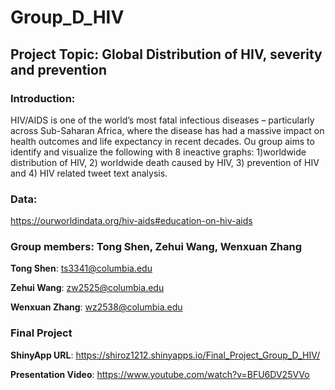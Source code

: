 # Group_D_HIV

## Project Topic: Global Distribution of HIV, severity and prevention

### Introduction:
HIV/AIDS is one of the world’s most fatal infectious diseases – particularly across Sub-Saharan Africa, where the disease has had a massive impact on health outcomes and life expectancy in recent decades. Ou group aims to identify and visualize the following with 8 ineactive graphs:
  1)worldwide distribution of HIV, 
  2) worldwide death caused by HIV, 
  3) prevention of HIV and 
  4) HIV related tweet text analysis.

### Data:
https://ourworldindata.org/hiv-aids#education-on-hiv-aids


### Group members: Tong Shen, Zehui Wang, Wenxuan Zhang

**Tong Shen**: ts3341@columbia.edu

**Zehui Wang**: zw2525@columbia.edu

**Wenxuan Zhang**: wz2538@columbia.edu


### Final Project

**ShinyApp URL**: https://shiroz1212.shinyapps.io/Final_Project_Group_D_HIV/

**Presentation Video**: https://www.youtube.com/watch?v=BFU6DV25VVo
